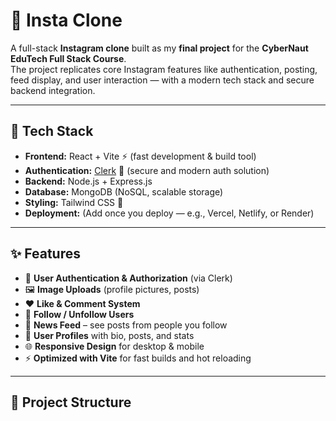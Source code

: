 # 📸 Insta Clone

A full-stack **Instagram clone** built as my **final project** for the **CyberNaut EduTech Full Stack Course**.  
The project replicates core Instagram features like authentication, posting, feed display, and user interaction — with a modern tech stack and secure backend integration.

---

## 🚀 Tech Stack

- **Frontend:** React + Vite ⚡ (fast development & build tool)  
- **Authentication:** [Clerk](https://clerk.com/) 🔑 (secure and modern auth solution)  
- **Backend:** Node.js + Express.js  
- **Database:** MongoDB (NoSQL, scalable storage)  
- **Styling:** Tailwind CSS 🎨  
- **Deployment:** (Add once you deploy — e.g., Vercel, Netlify, or Render)  

---

## ✨ Features

- 🔐 **User Authentication & Authorization** (via Clerk)  
- 🖼️ **Image Uploads** (profile pictures, posts)  
- ❤️ **Like & Comment System**  
- 👥 **Follow / Unfollow Users**  
- 📰 **News Feed** – see posts from people you follow  
- 📝 **User Profiles** with bio, posts, and stats  
- 🌐 **Responsive Design** for desktop & mobile  
- ⚡ **Optimized with Vite** for fast builds and hot reloading  

---

## 📂 Project Structure

